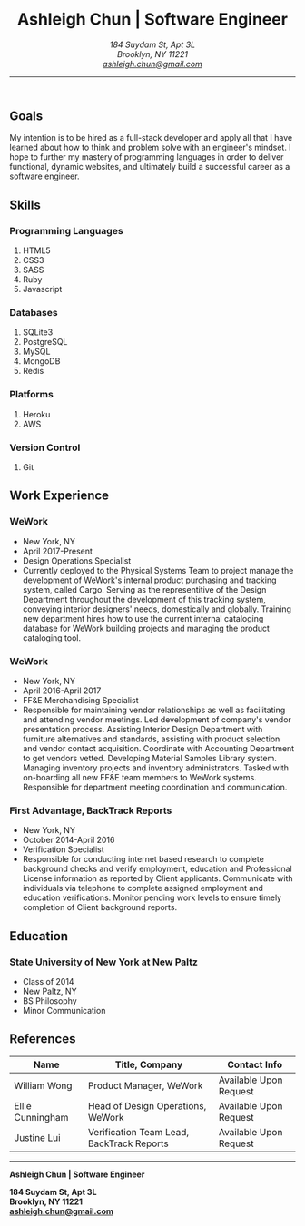 <!DOCTYPE html>

<head>
<html lang="en">
<meta charset="utf-8">
</head>
 <header>
 <h1>Ashleigh Chun | Software Engineer</h1>
  <address>
    184 Suydam St, Apt 3L<br>
    Brooklyn, NY 11221<br>
    <a href = mailto:ashleigh.chun@gmail.com>ashleigh.chun@gmail.com</a>
  </address>
 <hr>
 </header>
 <body>
 <section>
  <h2>Goals</h2>
    <p>My intention is to be hired as a full-stack developer and apply all that I have learned about how to think and problem solve with an engineer's mindset. I hope to further my mastery of programming languages in order to deliver functional, dynamic websites, and ultimately build a successful career as a software engineer. </p>
 </section>
 <section>
  <h2>Skills</h2>
  <h3>Programming Languages</h3>
  <ol>
    <li>HTML5</li>
    <li>CSS3</li>
    <li>SASS</li>
    <li>Ruby</li>
    <li>Javascript</li>
  </ol>
  <h3>Databases</h3>
  <ol>
    <li>SQLite3</li>
    <li>PostgreSQL</li>
    <li>MySQL</li>
    <li>MongoDB</li>
    <li>Redis</li>
  </ol>
  <h3>Platforms</h3>
  <ol>
    <li>Heroku</li>
    <li>AWS</li>
  </ol>
 <h3>Version Control</h3>
  <ol>
    <li>Git</li>
  </ol>
</section>
<section>
<h2>Work Experience</h2>
<h3>WeWork</h3>
  <ul>
    <li>New York, NY</li>
    <li>April 2017-Present</li>
    <li>Design Operations Specialist</li>
    <li>Currently deployed to the Physical Systems Team to project manage the development of WeWork's internal product purchasing and tracking system, called Cargo.
Serving as the representitive of the Design Department throughout the development of this tracking system, conveying interior designers' needs, domestically and globally.
Training new department hires how to use the current internal cataloging database for WeWork building projects and managing the product cataloging tool.</li>
  </ul>
<h3>WeWork</h3>
  <ul>
    <li>New York, NY</li>
    <li>April 2016-April 2017</li>
    <li>FF&E Merchandising Specialist</li>
    <li>Responsible for maintaining vendor relationships as well as facilitating and attending vendor meetings. Led development of company's vendor presentation process. Assisting Interior Design Department with furniture alternatives and standards, assisting with product selection and vendor contact acquisition. Coordinate with Accounting Department to get vendors vetted. Developing Material Samples Library system. Managing inventory projects and inventory administrators. Tasked with on-boarding all new FF&E team members to WeWork systems. Responsible for department meeting coordination and communication.</li>
    </ul>
<h3>First Advantage, BackTrack Reports</h3>
    <ul>
      <li>New York, NY</li>
      <li>October 2014-April 2016</li>
      <li>Verification Specialist</li>
      <li>Responsible for conducting internet based research to complete background checks and verify employment, education and Professional License information as reported by Client applicants. Communicate with individuals via telephone to complete assigned employment and education verifications. Monitor pending work levels to ensure timely completion of Client background reports.</li>
    </ul>
</section>
<section>
<h2>Education</h2>
<h3>State University of New York at New Paltz</h3>
  <ul>
    <li>Class of 2014</li>
    <li>New Paltz, NY</li>
    <li>BS Philosophy</li>
    <li>Minor Communication</li>
  </ul>
</section>
<section>
<h2>References</h2>
<table>
  <thead>
    <tr>
    <th>Name</th>
    <th>Title, Company</th>
    <th>Contact Info</th>
  </thead>
  <tbody>
  <tr>
    <td>William Wong</td>
    <td>Product Manager, WeWork</td>
    <td>Available Upon Request</td>
  </tr>
  <tr>
    <td>Ellie Cunningham</td>
    <td>Head of Design Operations, WeWork</td>
    <td>Available Upon Request</td>
  </tr>
  <tr>
    <td>Justine Lui</td>
    <td>Verification Team Lead, BackTrack Reports</td>
    <td>Available Upon Request</td>
  </tr>
  </tbody>
</table>
</section>
<section>
<hr>
<footer>
<strong><p>Ashleigh Chun | Software Engineer</p
 <address>
   184 Suydam St, Apt 3L<br>
   Brooklyn, NY 11221<br>
   <a href = mailto:ashleigh.chun@gmail.com>ashleigh.chun@gmail.com</a>
  </address></strong>
</footer>
